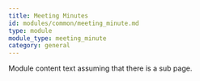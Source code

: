 ```yaml
---
title: Meeting Minutes
id: modules/common/meeting_minute.md
type: module
module_type: meeting_minute
category: general
---
```

Module content text assuming that there is a sub page.